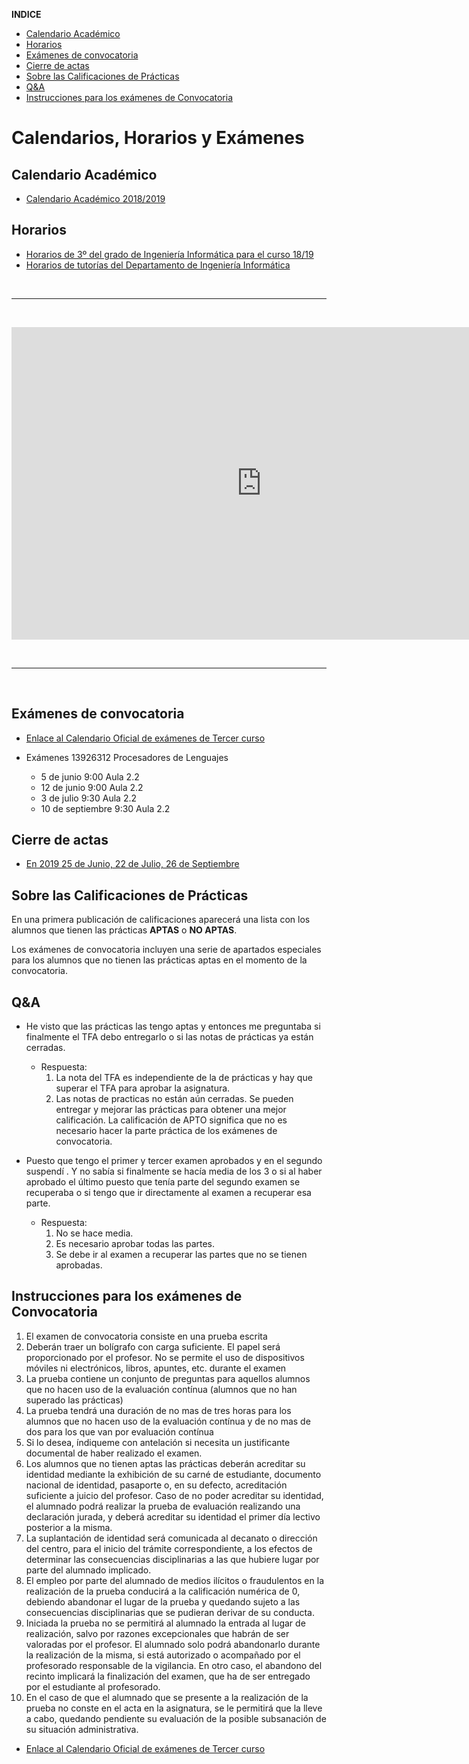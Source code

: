 **INDICE** 

- [Calendario Académico](#calendario-acad%C3%A9mico)
- [Horarios](#horarios)
- [Exámenes de convocatoria](#ex%C3%A1menes-de-convocatoria)
- [Cierre de actas](#cierre-de-actas)
- [Sobre las Calificaciones de Prácticas](#sobre-las-calificaciones-de-pr%C3%A1cticas)
- [Q&A](#q&amp;a)
- [Instrucciones para los exámenes de Convocatoria](#instrucciones-para-los-ex%C3%A1menes-de-convocatoria)

# Calendarios, Horarios y Exámenes

## Calendario Académico

- <a href="https://drive.google.com/file/d/1YtPNm4vS73N21QHzstcYqEzPKJQHCKeD/view" target="_blank">Calendario Académico 2018/2019</a>

## Horarios

- <a href="https://docs.google.com/document/d/1XHFUAiuECAEAPTZvdsn8aJTCAV3jRovC8Px24HgcfyQ/edit?usp=sharing" target="_blank">Horarios de 3º del grado de Ingeniería Informática para el curso 18/19</a>
- <a href="https://docs.google.com/spreadsheets/d/1ZTGvLA70qCYEsBwcA8dCiUZby3ZOM9oHt8kmiNNKId0/edit#gid=0" target="_blank">Horarios de tutorías del Departamento de Ingeniería Informática</a>


<br/>
<hr>
<br/>
<p>
<iframe 
src="https://calendar.google.com/calendar/b/2/embed?mode=AGENDA&amp;height=500&amp;wkst=2&amp;hl=es&amp;bgcolor=%23cc33cc&amp;src=ull.edu.es_8hcqtfr5u2h3o1v2smnmcqqu50%40group.calendar.google.com&amp;color=%238C500B&amp;ctz=Atlantic%2FCanary" 
style="border-width:0" 
width="800" 
height="500" 
frameborder="0" 
scrolling="yes">
</iframe>
</p>
<br/>
<hr>
<br/>

## Exámenes de convocatoria

* <a href="https://docs.google.com/document/d/1dv9Q6gEbs0a2YqlKlNUKG59SpQ3Bp1pH_UWqaTKUPyk/edit" target="_blank">Enlace al Calendario Oficial de exámenes de Tercer curso</a>

*  Exámenes 13926312 Procesadores de Lenguajes
    - 5 de junio 9:00 Aula 2.2
    - 12 de junio 9:00 Aula 2.2
    - 3 de julio 9:30 Aula 2.2
    - 10 de septiembre 9:30 Aula 2.2

## Cierre de actas 

* [En 2019 25 de Junio, 22 de Julio, 26 de Septiembre](https://drive.google.com/file/d/1YtPNm4vS73N21QHzstcYqEzPKJQHCKeD/view)

## Sobre las Calificaciones de Prácticas 

En una primera publicación de calificaciones aparecerá una lista con los alumnos que tienen las prácticas **APTAS** o **NO APTAS**.

<!--
Para los alumnos que tienen las prácticas **NO APTAS** y que han estado asistiendo y entregando prácticas y cuentan con la valoración favorable del profesor para ampliaciones de plazo en la entrega: 
este estado puede cambiar si entregan posteriormente al examen de convocatoria al que se presenten - en el plazo citado de cinco días antes del cierre de actas - prácticas que son evaluadas favorablemente.
-->

Los exámenes de convocatoria incluyen una serie de apartados especiales para los alumnos que no tienen las prácticas aptas en el momento de la convocatoria.

## Q&A

* He visto que las prácticas las tengo aptas y entonces me preguntaba si finalmente el TFA debo entregarlo o si las notas 
de prácticas ya están cerradas. 

	- Respuesta:
		1. La nota del TFA es independiente de la de prácticas y hay que superar el TFA para aprobar la asignatura.
		2. Las notas de practicas no están aún cerradas. Se pueden entregar y mejorar las prácticas para obtener una mejor calificación. La calificación de APTO significa que no es necesario hacer la parte práctica de los exámenes de convocatoria.

* Puesto que tengo el primer y tercer examen aprobados y en el segundo suspendí . Y no sabía si finalmente se hacía media de los 3 o si al haber aprobado el último puesto que tenía parte del segundo examen se recuperaba o si tengo que ir directamente al examen a recuperar esa parte. 

	- Respuesta:
		1. No se hace media.
		2. Es necesario aprobar todas las partes.
		3. Se debe ir al examen a recuperar las partes que no se tienen aprobadas.

## Instrucciones para los exámenes de Convocatoria

1. El examen de convocatoria consiste en una prueba escrita
2. Deberán traer un bolígrafo con carga suficiente. El papel será proporcionado por el profesor. No se permite el uso de dispositivos móviles ni electrónicos, libros, apuntes, etc.  durante el examen
3. La prueba contiene un conjunto de preguntas  para aquellos  alumnos que no hacen uso de la evaluación contínua  (alumnos que no han superado las prácticas)
4. La prueba tendrá una duración de no mas de tres horas para los alumnos que no hacen uso de la evaluación contínua y de no mas de dos para los que van por evaluación contínua
4. Si lo desea, índiqueme con antelación si necesita un justificante documental de haber realizado el examen.
5. Los alumnos que no tienen aptas las prácticas deberán acreditar su identidad  mediante la exhibición de su carné de estudiante, documento nacional de identidad, pasaporte o, en su defecto, acreditación suficiente a juicio del profesor. Caso de no poder acreditar su identidad, el alumnado podrá realizar la prueba de evaluación realizando una declaración jurada, y deberá acreditar su identidad el primer día lectivo posterior a la misma.
6. La suplantación de identidad será comunicada al decanato o dirección del centro, para el inicio del trámite correspondiente, a los efectos de determinar las consecuencias disciplinarias a las que hubiere lugar por parte del alumnado implicado.
7. El empleo por parte del alumnado de medios ilícitos o fraudulentos en la realización de la prueba conducirá a la calificación numérica de 0, debiendo abandonar el lugar de la prueba y quedando sujeto a las consecuencias disciplinarias que se pudieran derivar de su conducta.
8. Iniciada la prueba no se permitirá al alumnado la entrada al lugar de realización, salvo por razones excepcionales que habrán de ser valoradas por el profesor. El alumnado solo podrá abandonarlo durante la realización de la misma, si está autorizado o acompañado por el profesorado responsable de la vigilancia. En otro caso, el abandono del recinto implicará la finalización del examen, que ha de ser entregado por el estudiante al profesorado.
9. En el caso de que el alumnado que se presente a la realización de la prueba no conste en el acta en la asignatura, se le permitirá que la lleve a cabo, quedando pendiente su evaluación de la posible subsanación de su situación administrativa.
* <a href="https://docs.google.com/document/d/1dv9Q6gEbs0a2YqlKlNUKG59SpQ3Bp1pH_UWqaTKUPyk/edit" target="_blank">Enlace al Calendario Oficial de exámenes de Tercer curso</a>


